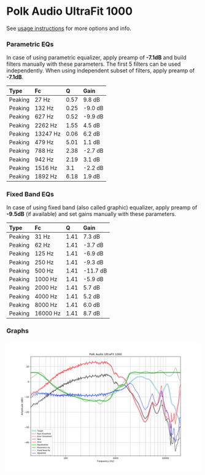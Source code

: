 # Polk Audio UltraFit 1000
See [usage instructions](https://github.com/jaakkopasanen/AutoEq#usage) for more options and info.

### Parametric EQs
In case of using parametric equalizer, apply preamp of **-7.1dB** and build filters manually
with these parameters. The first 5 filters can be used independently.
When using independent subset of filters, apply preamp of **-7.1dB**.

| Type    | Fc       |    Q | Gain    |
|:--------|:---------|:-----|:--------|
| Peaking | 27 Hz    | 0.57 | 9.8 dB  |
| Peaking | 132 Hz   | 0.25 | -9.0 dB |
| Peaking | 627 Hz   | 0.52 | -9.9 dB |
| Peaking | 2262 Hz  | 1.55 | 4.5 dB  |
| Peaking | 13247 Hz | 0.06 | 6.2 dB  |
| Peaking | 479 Hz   | 5.01 | 1.1 dB  |
| Peaking | 788 Hz   | 2.38 | -2.7 dB |
| Peaking | 942 Hz   | 2.19 | 3.1 dB  |
| Peaking | 1516 Hz  | 3.1  | -2.2 dB |
| Peaking | 1892 Hz  | 6.18 | 1.9 dB  |

### Fixed Band EQs
In case of using fixed band (also called graphic) equalizer, apply preamp of **-9.5dB**
(if available) and set gains manually with these parameters.

| Type    | Fc       |    Q | Gain     |
|:--------|:---------|:-----|:---------|
| Peaking | 31 Hz    | 1.41 | 7.3 dB   |
| Peaking | 62 Hz    | 1.41 | -3.7 dB  |
| Peaking | 125 Hz   | 1.41 | -6.9 dB  |
| Peaking | 250 Hz   | 1.41 | -9.3 dB  |
| Peaking | 500 Hz   | 1.41 | -11.7 dB |
| Peaking | 1000 Hz  | 1.41 | -5.9 dB  |
| Peaking | 2000 Hz  | 1.41 | 5.7 dB   |
| Peaking | 4000 Hz  | 1.41 | 5.2 dB   |
| Peaking | 8000 Hz  | 1.41 | 6.0 dB   |
| Peaking | 16000 Hz | 1.41 | 8.7 dB   |

### Graphs
![](./Polk%20Audio%20UltraFit%201000.png)